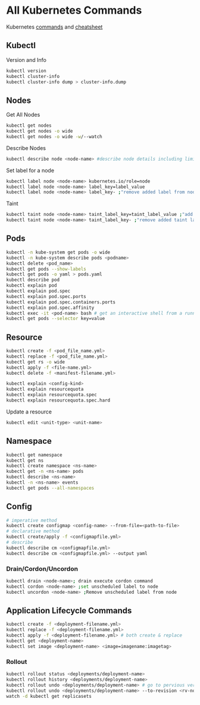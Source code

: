 # All Kubernetes Commands

Kubernetes [commands] and [cheatsheet]

## Kubectl

Version and Info

```bash
kubectl version
kubectl cluster-info
kubectl cluster-info dump > cluster-info.dump
```

## Nodes

Get All Nodes

```bash
kubectl get nodes
kubectl get nodes -o wide
kubectl get nodes -o wide -w/--watch
```

Describe Nodes

```bash
kubectl describe node <node-name> #describe node details including limits
```

Set label for a node

```bash
kubectl label node <node-name> kubernetes.io/role=node
kubectl label node <node-name> label_key=label_value
kubectl label node <node-name> label_key- ;"remove added label from node"
```

Taint

```bash
kubectl taint node <node-name> taint_label_key=taint_label_value ;"add taint label to node"
kubectl taint node <node-name> taint_label_key- ;"remove added taint label to node"
```

## Pods

```bash
kubectl -n kube-system get pods -o wide
kubectl -n kube-system describe pods <podname>
kubectl delete <pod_name>
kubectl get pods --show-labels
kubectl get pods -o yaml > pods.yaml
kubectl describe pod
kubectl explain pod
kubectl explain pod.spec
kubectl explain pod.spec.ports
kubectl explain pod.spec.containers.ports
kubectl explain pod.spec.affinity
kubectl exec -it <pod-name> bash # get an interactive shell from a running pod
kubectl get pods --selector key=value
```

## Resource

```bash
kubectl create -f <pod_file_name.yml>
kubectl replace -f <pod_file_name.yml>
kubectl get rs -o wide
kubectl apply -f <file-name.yml>
kubectl delete -f <manifest-filename.yml>

kubectl explain <config-kind>
kubectl explain resourcequota
kubectl explain resourcequota.spec
kubectl explain resourcequota.spec.hard
```

Update a resource

```bash
kubectl edit <unit-type> <unit-name>
```

## Namespace

```bash
kubectl get namespace
kubectl get ns
kubectl create namespace <ns-name>
kubectl get -n <ns-name> pods
kubectl describe <ns-name>
kubectl -n <ns-name> events
kubectl get pods --all-namespaces
```

## Config

```bash
# imperative method
kubectl create configmap <config-name> --from-file=<path-to-file>
# declarative method
kubectl create/apply -f <configmapfile.yml>
# describe
kubectl describe cm <configmapfile.yml>
kubectl describe cm <configmapfile.yml> --output yaml
```

### Drain/Cordon/Uncordon

```bash
kubectl drain <node-name>; drain execute cordon command
kubectl cordon <node-name> ;set unscheduled label to node
kubectl uncordon <node-name> ;Remove unscheduled label from node
```

## Application Lifecycle Commands

```bash
kubectl create -f <deployment-filename.yml>
kubectl replace -f <deployment-filename.yml>
kubectl apply -f <deployment-filename.yml> # both create & replace
kubectl get <deployment-name>
kubectl set image <deployment-name> <image=imagename:imagetag>
```

### Rollout

```bash
kubectl rollout status <deployments/deployment-name>
kubectl rollout history <deployments/deployment-name>
kubectl rollout undo <deployments/deployment-name> # go to pervious version
kubectl rollout undo <deployments/deployment-name> --to-revision <rv-no> # go to pervious version
watch -d kubectl get replicasets

```

<!-- links -->
[commands]: ../../assets/kuber/cheatsheet/cs-commands.jpg
[cheatsheet]: ../../assets/kuber/cheatsheet/cs-CheatSheet.jpg
